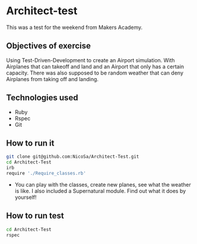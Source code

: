 Architect-test
==============
This was a test for the weekend from Makers Academy.

Objectives of exercise
----
Using Test-Driven-Development to create an Airport simulation. With Airplanes that can takeoff and land and an Airport that only has a certain capacity. There was also supposed to be random weather that can deny Airplanes from taking off and landing.

Technologies used
----
- Ruby
- Rspec
- Git

How to run it
----
```sh
git clone git@github.com:NicoSa/Architect-Test.git
cd Architect-Test
irb
require './Require_classes.rb'
```
- You can play with the classes, create new planes, see what the weather is like. I also included a Supernatural module. Find out what it does by yourself!

How to run test
----
```sh
cd Architect-Test
rspec
```


